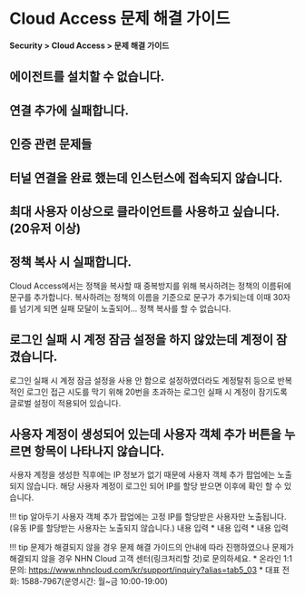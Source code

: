 # Cloud Access 문제 해결 가이드

**Security > Cloud Access > 문제 해결 가이드**

## 에이전트를 설치할 수 없습니다.

## 연결 추가에 실패합니다.

## 인증 관련 문제들

## 터널 연결을 완료 했는데 인스턴스에 접속되지 않습니다.

## 최대 사용자 이상으로 클라이언트를 사용하고 싶습니다.(20유저 이상)

## 정책 복사 시 실패합니다.
Cloud Access에서는 정책을 복사할 때 중복방지를 위해 복사하려는 정책의 이름뒤에 문구를 추가합니다. 복사하려는 정책의 이름을 기준으로 문구가 추가되는데 이때 30자를 넘기게 되면 실패 모달이 노출되어... 정책 복사를 할 수 없습니다. 

## 로그인 실패 시 계정 잠금 설정을 하지 않았는데 계정이 잠겼습니다.
로그인 실패 시 계정 잠금 설정을 사용 안 함으로 설정하였더라도 계정탈취 등으로 반복적인 로그인 접근 시도를 막기 위해 20번을 초과하는 로그인 실패 시 계정이 잠기도록 글로벌 설정이 적용되어 있습니다.

## 사용자 계정이 생성되어 있는데 사용자 객체 추가 버튼을 누르면 항목이 나타나지 않습니다.
사용자 계정을 생성한 직후에는 IP 정보가 없기 때문에 사용자 객체 추가 팝업에는 노출되지 않습니다. 해당 사용자 계정이 로그인 되어 IP를 할당 받으면 이후에 확인 할 수 있습니다.

!!! tip 알아두기
    사용자 객체 추가 팝업에는 고정 IP를 할당받은 사용자만 노출됩니다. (유동 IP를 할당받는 사용자는 노출되지 않습니다.)
    내용 입력
    * 내용 입력
    * 내용 입력

!!! tip 문제가 해결되지 않을 경우
    문제 해결 가이드의 안내에 따라 진행하였으나 문제가 해결되지 않을 경우 NHN Cloud 고객 센터(링크처리할 것)로 문의하세요.
    * 온라인 1:1 문의: https://www.nhncloud.com/kr/support/inquiry?alias=tab5_03
    * 대표 전화: 1588-7967(운영시간: 월~금 10:00-19:00)